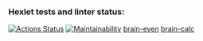 ### Hexlet tests and linter status:
[![Actions Status](https://github.com/alexgeo82/frontend-project-44/actions/workflows/hexlet-check.yml/badge.svg)](https://github.com/alexgeo82/frontend-project-44/actions)
[![Maintainability](https://api.codeclimate.com/v1/badges/37dd56fff9fa7c1fb76c/maintainability)](https://codeclimate.com/github/alexgeo82/frontend-project-44/maintainability)
[brain-even](https://asciinema.org/connect/531cad4f-69fc-4422-be93-15bae32aee16)
[brain-calc](https://asciinema.org/a/czyuvWExzKubBsgqTnvtoJZvG)
